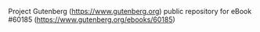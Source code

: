 Project Gutenberg (https://www.gutenberg.org) public repository for
eBook #60185 (https://www.gutenberg.org/ebooks/60185)
